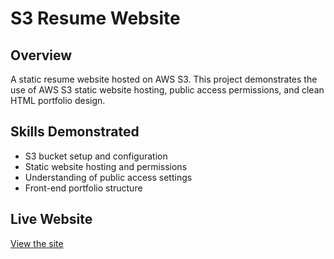 # S3 Resume Website

## Overview
A static resume website hosted on AWS S3. This project demonstrates the use of AWS S3 static website hosting, public access permissions, and clean HTML portfolio design.

## Skills Demonstrated
- S3 bucket setup and configuration
- Static website hosting and permissions
- Understanding of public access settings
- Front-end portfolio structure

## Live Website
[View the site](http://mohamud-portfolio.s3-website.us-east-2.amazonaws.com)
